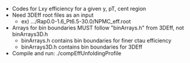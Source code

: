 * Codes for Lxy efficiency for a given y, pT, cent region
* Need 3DEff root files as an input
  - ex) .../Rap0.0-1.6_Pt6.5-30.0/NPMC_eff.root
* Arrays for bin boundaries MUST follow "binArrays.h" from 3DEff, not binArrays3D.h
  - binArrays.h contains bin boundaries for finer ctau efficiency 
  - binArrays3D.h contains bin boundaries for 3DEff
* Compile and run: ./compEffUnfoldingProfile
